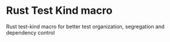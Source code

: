 # Rust Test Kind macro

Rust test-kind macro for better test organization, segregation and dependency control
